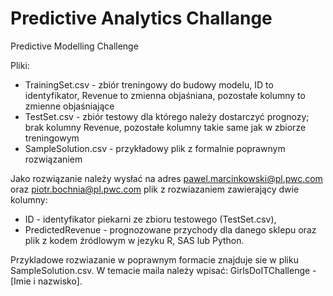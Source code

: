 # Predictive Analytics Challange

Predictive Modelling Challenge

Pliki:
- TrainingSet.csv - zbiór treningowy do budowy modelu, ID to identyfikator, Revenue to zmienna objaśniana, pozostałe kolumny to zmienne objaśniające
- TestSet.csv - zbiór testowy dla którego należy dostarczyć prognozy; brak kolumny Revenue, pozostałe kolumny takie same jak w zbiorze treningowym
- SampleSolution.csv - przykładowy plik z formalnie poprawnym rozwiązaniem


Jako rozwiązanie należy wysłać na adres pawel.marcinkowski@pl.pwc.com oraz piotr.bochnia@pl.pwc.com plik z rozwiazaniem zawierający dwie kolumny:
 - ID - identyfikator piekarni ze zbioru testowego (TestSet.csv),
 - PredictedRevenue - prognozowane przychody dla danego sklepu
oraz plik z kodem źródlowym w jezyku R, SAS lub Python.


Przykladowe rozwiazanie w poprawnym formacie znajduje sie w pliku SampleSolution.csv. W temacie maila należy wpisać: GirlsDoITChallenge - [Imie i nazwisko].

